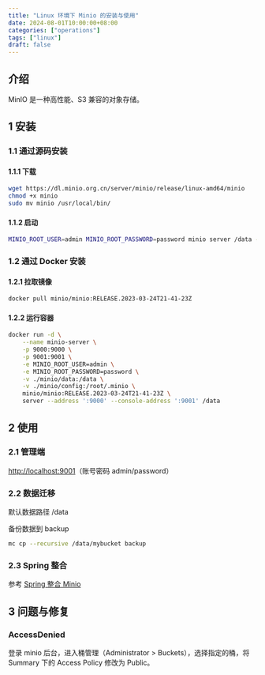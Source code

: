 ```yaml
---
title: "Linux 环境下 Minio 的安装与使用"
date: 2024-08-01T10:00:00+08:00
categories: ["operations"]
tags: ["linux"]
draft: false
---
```


## 介绍

MinIO 是一种高性能、S3 兼容的对象存储。

## 1 安装

### 1.1 通过源码安装

#### 1.1.1 下载

```bash
wget https://dl.minio.org.cn/server/minio/release/linux-amd64/minio
chmod +x minio
sudo mv minio /usr/local/bin/
```

#### 1.1.2 启动

```bash
MINIO_ROOT_USER=admin MINIO_ROOT_PASSWORD=password minio server /data --address ":9000" --console-address ":9001"
```

### 1.2 通过 Docker 安装

#### 1.2.1 拉取镜像

```bash
docker pull minio/minio:RELEASE.2023-03-24T21-41-23Z
```

#### 1.2.2 运行容器
```bash
docker run -d \
    --name minio-server \
    -p 9000:9000 \
    -p 9001:9001 \
    -e MINIO_ROOT_USER=admin \
    -e MINIO_ROOT_PASSWORD=password \
    -v ./minio/data:/data \
    -v ./minio/config:/root/.minio \
    minio/minio:RELEASE.2023-03-24T21-41-23Z \
    server --address ':9000' --console-address ':9001' /data
```

## 2 使用

### 2.1 管理端

[http://localhost:9001](http://localhost:9001)（账号密码 admin/password）

### 2.2 数据迁移

默认数据路径 /data

备份数据到 backup
```bash
mc cp --recursive /data/mybucket backup
```

### 2.3 Spring 整合

参考 [Spring 整合 Minio](../../dev/chapter14)

## 3 问题与修复

### AccessDenied

登录 minio 后台，进入桶管理（Administrator > Buckets），选择指定的桶，将 Summary 下的 Access Policy 修改为 Public。